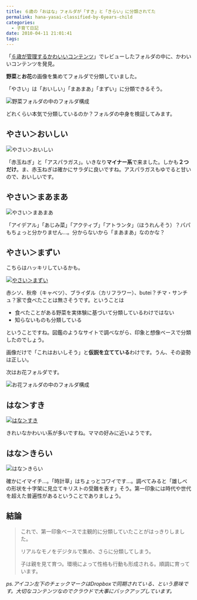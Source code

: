 ```yaml
---
title: ６歳の「おはな」フォルダが「すき」と「きらい」に分類されてた
permalink: hana-yasai-classified-by-6years-child
categories:
  - 子育て日記
date: 2010-04-11 21:01:41
tags:
---
```


「[６歳が管理するかわいいコンテンツ](../directory-structure-by-6years-child/)」でレビューしたフォルダの中に、かわいいコンテンツを発見。

**野菜**と**お花**の画像を集めてフォルダで分類していました。

「やさい」は「おいしい」「まあまあ」「まずい」に分類できるそう。

![野菜フォルダの中のフォルダ構成](/images/ia-kid/193-folder-2006-yasai.png)

どれくらい本気で分類しているのか？フォルダの中身を検証してみます。

## やさい＞おいしい

![やさい＞おいしい](/images/ia-kid/193-folder-2006-yasai-oishii.png)

「赤玉ねぎ」と「アスパラガス」。いきなり**マイナー系**で来ました。しかも**２つだけ**。ま、赤玉ねぎは確かにサラダに良いですね。アスパラガスもゆでると甘いので、おいしいです。

## やさい＞まあまあ

![やさい＞まあまあ](/images/ia-kid/193-folder-2006-yasai-maamaa.png)

「アイデアル」「あじみ菜」「アクティブ」「アトランタ」（ほうれんそう）？パパもちょっと分かりません...。分からないから「まあまあ」なのかな？

## やさい＞まずい

こちらはハッキリしているかも。

[![やさい＞まずい](/images/ia-kid/193-folder-2006-yasai-kirai.png)](/images/ia-kid/193-folder-2006-yasai-kirai.png)

赤シソ、秋帝（キャベツ）、ブライダル（カリフラワー）、butei？チマ・サンチュ？家で食べたことは無さそうです。ということは

* 食べたことがある野菜を実体験に基づいて分類しているわけではない
* 知らないものも分類している

ということですね。図鑑のようなサイトで調べながら、印象と想像ベースで分類したのでしょう。

画像だけで「これはおいしそう」と**仮説を立てている**わけです。うん、その姿勢は正しい。

次はお花フォルダです。

![お花フォルダの中のフォルダ構成](/images/ia-kid/193-folder-2006-flower.png)

## はな＞すき

[![はな＞すき](/images/ia-kid/193-folder-2006-flower-suki.png)](/images/ia-kid/193-folder-2006-flower-suki.png)

きれいなかわいい系が多いですね。ママの好みに近いようです。

## はな＞きらい

![はな＞きらい](/images/ia-kid/193-folder-2006-flower-kirai.png)

確かにイマイチ...。「時計草」はちょっとコワイです...。調べてみると「雄しべの形状を十字架に見立てキリストの受難を表す」そう。第一印象には時代や世代を超えた普遍性があるということでありましょう。

## 結論

> これで、第一印象ベースで主観的に分類していたことがはっきりしました。
> 
> リアルなモノをデジタルで集め、さらに分類してしまう。
> 
> 子は親を見て育つ。環境によって性格も行動も形成される。順調に育っています。

_ps.アイコン左下のチェックマークはDropboxで同期されている、という意味です。大切なコンテンツなのでクラウドで大事にバックアップしています。_